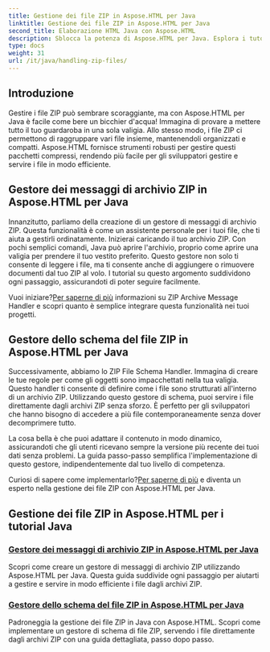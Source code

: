 ```yaml
---
title: Gestione dei file ZIP in Aspose.HTML per Java
linktitle: Gestione dei file ZIP in Aspose.HTML per Java
second_title: Elaborazione HTML Java con Aspose.HTML
description: Sblocca la potenza di Aspose.HTML per Java. Esplora i tutorial sulla gestione dei file ZIP e impara le tecniche essenziali per gestire efficacemente gli archivi ZIP.
type: docs
weight: 31
url: /it/java/handling-zip-files/
---
```

## Introduzione

Gestire i file ZIP può sembrare scoraggiante, ma con Aspose.HTML per Java è facile come bere un bicchier d'acqua! Immagina di provare a mettere tutto il tuo guardaroba in una sola valigia. Allo stesso modo, i file ZIP ci permettono di raggruppare vari file insieme, mantenendoli organizzati e compatti. Aspose.HTML fornisce strumenti robusti per gestire questi pacchetti compressi, rendendo più facile per gli sviluppatori gestire e servire i file in modo efficiente.

## Gestore dei messaggi di archivio ZIP in Aspose.HTML per Java

Innanzitutto, parliamo della creazione di un gestore di messaggi di archivio ZIP. Questa funzionalità è come un assistente personale per i tuoi file, che ti aiuta a gestirli ordinatamente. Inizierai caricando il tuo archivio ZIP. Con pochi semplici comandi, Java può aprire l'archivio, proprio come aprire una valigia per prendere il tuo vestito preferito. Questo gestore non solo ti consente di leggere i file, ma ti consente anche di aggiungere o rimuovere documenti dal tuo ZIP al volo. I tutorial su questo argomento suddividono ogni passaggio, assicurandoti di poter seguire facilmente. 

 Vuoi iniziare?[Per saperne di più](./zip-archive-message-handler/) informazioni su ZIP Archive Message Handler e scopri quanto è semplice integrare questa funzionalità nei tuoi progetti.

## Gestore dello schema del file ZIP in Aspose.HTML per Java

Successivamente, abbiamo lo ZIP File Schema Handler. Immagina di creare le tue regole per come gli oggetti sono impacchettati nella tua valigia. Questo handler ti consente di definire come i file sono strutturati all'interno di un archivio ZIP. Utilizzando questo gestore di schema, puoi servire i file direttamente dagli archivi ZIP senza sforzo. È perfetto per gli sviluppatori che hanno bisogno di accedere a più file contemporaneamente senza dover decomprimere tutto. 

La cosa bella è che puoi adattare il contenuto in modo dinamico, assicurandoti che gli utenti ricevano sempre la versione più recente dei tuoi dati senza problemi. La guida passo-passo semplifica l'implementazione di questo gestore, indipendentemente dal tuo livello di competenza. 

 Curiosi di sapere come implementarlo?[Per saperne di più](./zip-file-schema-handler/) e diventa un esperto nella gestione dei file ZIP con Aspose.HTML per Java.

## Gestione dei file ZIP in Aspose.HTML per i tutorial Java
### [Gestore dei messaggi di archivio ZIP in Aspose.HTML per Java](./zip-archive-message-handler/)
Scopri come creare un gestore di messaggi di archivio ZIP utilizzando Aspose.HTML per Java. Questa guida suddivide ogni passaggio per aiutarti a gestire e servire in modo efficiente i file dagli archivi ZIP.
### [Gestore dello schema del file ZIP in Aspose.HTML per Java](./zip-file-schema-handler/)
Padroneggia la gestione dei file ZIP in Java con Aspose.HTML. Scopri come implementare un gestore di schema di file ZIP, servendo i file direttamente dagli archivi ZIP con una guida dettagliata, passo dopo passo.